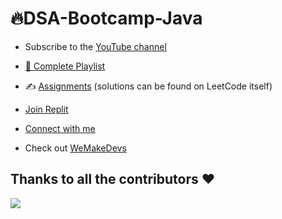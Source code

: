 # 🔥DSA-Bootcamp-Java

- Subscribe to the [YouTube channel](https://www.youtube.com/KunalKushwaha?sub_confirmation=1)

- [📂 Complete Playlist](https://www.youtube.com/playlist?list=PL9gnSGHSqcnr_DxHsP7AW9ftq0AtAyYqJ)

- ✍️ [Assignments](https://github.com/kunal-kushwaha/DSA-Bootcamp-Java/tree/main/assignments) (solutions can be found on LeetCode itself)

- [Join Replit](http://join.replit.com/kunal-kushwaha )

- [Connect with me](http://kunalkushwaha.com)

- Check out [WeMakeDevs](https://wemakedevs.org)
 
## Thanks to all the contributors ❤️
<a href = "https://github.com/codewithnikhilsharma">
  <img src = "https://avatars.githubusercontent.com/u/122785600?v=4"/>
</a>
